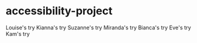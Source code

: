 # accessibility-project
Louise's try
Kianna's try
Suzanne's try
Miranda's try
Bianca's try
Eve's try
Kam's try

